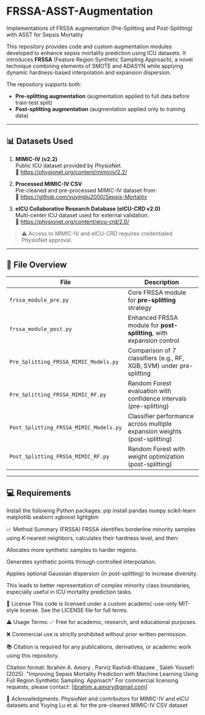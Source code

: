 # FRSSA-ASST-Augmentation
Implementations of FRSSA augmentation (Pre-Splitting and Post-Splitting) with ASST for Sepsis Mortality

This repository provides code and custom augmentation modules developed to enhance sepsis mortality prediction using ICU datasets. It introduces **FRSSA** (Feature Region Synthetic Sampling Approach), a novel technique combining elements of SMOTE and ADASYN while applying dynamic hardness-based interpolation and expansion dispersion.

The repository supports both:
- **Pre-splitting augmentation** (augmentation applied to full data before train-test split)
- **Post-splitting augmentation** (augmentation applied only to training data)

---

## 📊 Datasets Used

1. **MIMIC-IV (v2.2)**  
   Public ICU dataset provided by PhysioNet.  
   🔗 https://physionet.org/content/mimiciv/2.2/

2. **Processed MIMIC-IV CSV**  
   Pre-cleaned and pre-processed MIMIC-IV dataset from:  
   🔗 https://github.com/yuyinglu2000/Sepsis-Mortality

3. **eICU Collaborative Research Database (eICU-CRD v2.0)**  
   Multi-center ICU dataset used for external validation.  
   🔗 https://physionet.org/content/eicu-crd/2.0/

> ⚠ Access to MIMIC-IV and eICU-CRD requires credentialed PhysioNet approval.

---

## 📂 File Overview

| File | Description |
|------|-------------|
| `frssa_module_pre.py` | Core FRSSA module for **pre-splitting** strategy |
| `frssa_module_post.py` | Enhanced FRSSA module for **post-splitting**, with expansion control |
| `Pre_Splitting_FRSSA_MIMIC_Models.py` | Comparison of 7 classifiers (e.g., RF, XGB, SVM) under pre-splitting |
| `Pre_Splitting_FRSSA_MIMIC_RF.py` | Random Forest evaluation with confidence intervals (pre-splitting) |
| `Post_Splitting_FRSSA_MIMIC_Models.py` | Classifier performance across multiple expansion weights (post-splitting) |
| `Post_Splitting_FRSSA_MIMIC_RF.py` | Random Forest with weight optimization (post-splitting) |

---

## 💻 Requirements

Install the following Python packages:
pip install pandas numpy scikit-learn matplotlib seaborn xgboost lightgbm

📈 Method Summary (FRSSA)
FRSSA identifies borderline minority samples using K-nearest neighbors, calculates their hardness level, and then:

Allocates more synthetic samples to harder regions.

Generates synthetic points through controlled interpolation.

Applies optional Gaussian dispersion (in post-splitting) to increase diversity.

This leads to better representation of complex minority class boundaries, especially useful in ICU mortality prediction tasks.

📄 License
This code is licensed under a custom academic-use-only MIT-style license.
See the LICENSE file for full terms.

⚠ Usage Terms:
✅ Free for academic, research, and educational purposes.

❌ Commercial use is strictly prohibited without prior written permission.

📚 Citation is required for any publications, derivatives, or academic work using this repository.

Citation format:
Ibrahim A. Amory , Parviz Rashidi-Khazaee , Saleh Yousefi (2025). "Improving Sepsis Mortality Prediction with Machine Learning Using Full Region Synthetic Sampling Approach"
For commercial licensing requests, please contact: [ibrahim.a.amory@gmail.com]

🙏 Acknowledgments: PhysioNet and contributors for MIMIC-IV and eICU datasets and Yuying Lu et al. for the pre-cleaned MIMIC-IV CSV dataset
